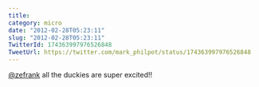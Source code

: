 ```yaml
---
title: 
category: micro
date: "2012-02-28T05:23:11"
slug: "2012-02-28T05:23:11"
TwitterId: 174363997976526848
TweetUrl: https://twitter.com/mark_philpot/status/174363997976526848
---
```


[@zefrank](https://twitter.com/zefrank) all the duckies are super excited!!
